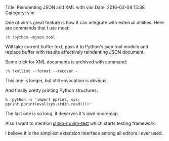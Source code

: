 Title: Reindenting JSON and XML with vim
Date: 2016-03-04 15:38
Category: vim

One of vim's great feature is how it can integrate with external utilities.
Here are commands that I use most:

	:% !python -mjson.tool

Will take current buffer text, pass it to Python's json.tool module and
replace buffer with results effectively reindenting JSON document.

Same trick for XML documents is archived with command:

	:% !xmllint --format --recover -

This one is longer, but still envocation is obvious.

And finally pretty printing Python structures:

    % !python -c 'import pprint, sys; pprint.pprint(eval(sys.stdin.read()))'

The last one is so long, it deserves it's own nnoremap.

Also I want to mention [janko-m/vim-test] which starts testing framework.

I believe it is the simpliest extension interface among all editors I ever used.

[janko-m/vim-test]: https://github.com/janko-m/vim-test

